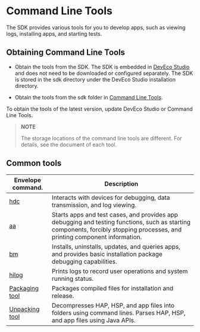 # Command Line Tools

<!--Kit: Common-->
<!--Subsystem: Common-->
<!--Owner: @foryourself-->
<!--Designer: @lingminghw-->
<!--Tester: @RayShih-->
<!--Adviser: @foryourself-->

The SDK provides various tools for you to develop apps, such as viewing logs, installing apps, and starting tests.


## Obtaining Command Line Tools

- Obtain the tools from the SDK. The SDK is embedded in [DevEco Studio](https://developer.huawei.com/consumer/en/doc/harmonyos-guides/ide-software-install) and does not need to be downloaded or configured separately. The SDK is stored in the sdk directory under the DevEco Studio installation directory.

- Obtain the tools from the sdk folder in [Command Line Tools](https://developer.huawei.com/consumer/en/doc/harmonyos-guides/ide-commandline-get).

To obtain the tools of the latest version, update DevEco Studio or Command Line Tools.

> **NOTE**
>
> The storage locations of the command line tools are different. For details, see the document of each tool.

## Common tools

| Envelope command.| Description|
| ---- | ---- |
| [hdc](../dfx/hdc.md) | Interacts with devices for debugging, data transmission, and log viewing.|
| [aa](aa-tool.md) | Starts apps and test cases, and provides app debugging and testing functions, such as starting components, forcibly stopping processes, and printing component information.|
| [bm](bm-tool.md) | Installs, uninstalls, updates, and queries apps, and provides basic installation package debugging capabilities.|
| [hilog](../dfx/hilog.md) | Prints logs to record user operations and system running status.|
| [Packaging tool](./packing-tool.md)| Packages compiled files for installation and release.|
| [Unpacking tool](./unpacking-tool.md)| Decompresses HAP, HSP, and app files into folders using command lines. Parses HAP, HSP, and app files using Java APIs.|

